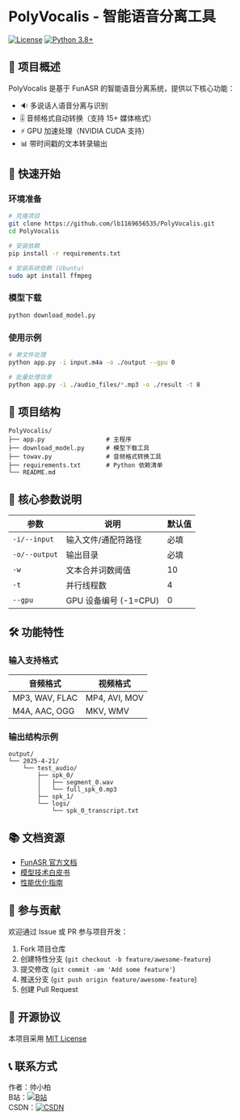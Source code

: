 # PolyVocalis - 智能语音分离工具

[![License](https://img.shields.io/badge/license-MIT-blue.svg)](LICENSE)
[![Python 3.8+](https://img.shields.io/badge/python-3.8+-blue.svg)](https://www.python.org/)

## 🎯 项目概述

PolyVocalis 是基于 FunASR 的智能语音分离系统，提供以下核心功能：

- 🔉 多说话人语音分离与识别
- 🎚️ 音频格式自动转换（支持 15+ 媒体格式）
- ⚡ GPU 加速处理（NVIDIA CUDA 支持）
- 📊 带时间戳的文本转录输出

## 🚀 快速开始

### 环境准备

```bash
# 克隆项目
git clone https://github.com/lb1169656535/PolyVocalis.git
cd PolyVocalis

# 安装依赖
pip install -r requirements.txt

# 安装系统依赖 (Ubuntu)
sudo apt install ffmpeg
```

### 模型下载

```bash
python download_model.py
```

### 使用示例

```bash
# 单文件处理
python app.py -i input.m4a -o ./output --gpu 0

# 批量处理目录
python app.py -i ./audio_files/*.mp3 -o ./result -t 8
```

## 📂 项目结构

```
PolyVocalis/
├── app.py                 # 主程序
├── download_model.py      # 模型下载工具
├── towav.py               # 音频格式转换工具
├── requirements.txt       # Python 依赖清单
└── README.md
```

## 🔧 核心参数说明

| 参数            | 说明                     | 默认值  |
|----------------|------------------------|-------|
| `-i/--input`   | 输入文件/通配符路径        | 必填   |
| `-o/--output`  | 输出目录                 | 必填   |
| `-w`           | 文本合并词数阈值          | 10    |
| `-t`           | 并行线程数               | 4     |
| `--gpu`        | GPU 设备编号 (-1=CPU)   | 0     |

## 🛠️ 功能特性

### 输入支持格式

| 音频格式          | 视频格式          |
|------------------|------------------|
| MP3, WAV, FLAC   | MP4, AVI, MOV    |
| M4A, AAC, OGG    | MKV, WMV         |

### 输出结构示例

```
output/
└── 2025-4-21/
    └── test_audio/
        ├── spk_0/
        │   ├── segment_0.wav
        │   └── full_spk_0.mp3
        ├── spk_1/
        └── logs/
            └── spk_0_transcript.txt
```

## 📚 文档资源

- [FunASR 官方文档](https://github.com/alibaba-damo-academy/FunASR)
- [模型技术白皮书](docs/technical_whitepaper.md)
- [性能优化指南](docs/optimization_guide.md)

## 🤝 参与贡献

欢迎通过 Issue 或 PR 参与项目开发：

1. Fork 项目仓库
2. 创建特性分支 (`git checkout -b feature/awesome-feature`)
3. 提交修改 (`git commit -am 'Add some feature'`)
4. 推送分支 (`git push origin feature/awesome-feature`)
5. 创建 Pull Request

## 📜 开源协议

本项目采用 [MIT License](LICENSE)

## 📞 联系方式

作者：帅小柏  
B站：[![B站](https://img.shields.io/badge/Bilibili-00A1D6?logo=bilibili)](https://space.bilibili.com/89565664)  
CSDN：[![CSDN](https://img.shields.io/badge/CSDN-FF0000)](https://blog.csdn.net/weixin_46339668)

